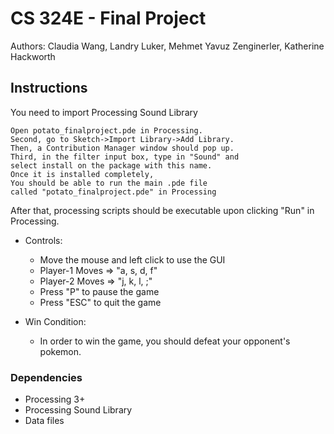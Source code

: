 # CS 324E - Final Project

Authors: Claudia Wang, Landry Luker, Mehmet Yavuz Zenginerler, Katherine Hackworth

## Instructions

You need to import Processing Sound Library
```
Open potato_finalproject.pde in Processing.
Second, go to Sketch->Import Library->Add Library. 
Then, a Contribution Manager window should pop up.
Third, in the filter input box, type in "Sound" and
select install on the package with this name.
Once it is installed completely,
You should be able to run the main .pde file 
called "potato_finalproject.pde" in Processing
```

After that, processing scripts should be executable upon clicking "Run" in Processing.

* Controls:
    * Move the mouse and left click to use the GUI
    * Player-1 Moves => "a, s, d, f"
    * Player-2 Moves => "j, k, l, ;"
    * Press "P" to pause the game
    * Press "ESC" to quit the game


* Win Condition:
    * In order to win the game, you should defeat your opponent's pokemon.


### Dependencies
* Processing 3+
* Processing Sound Library
* Data files
